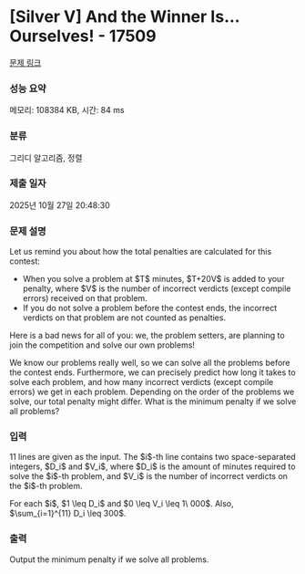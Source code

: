 # [Silver V] And the Winner Is... Ourselves! - 17509 

[문제 링크](https://www.acmicpc.net/problem/17509) 

### 성능 요약

메모리: 108384 KB, 시간: 84 ms

### 분류

그리디 알고리즘, 정렬

### 제출 일자

2025년 10월 27일 20:48:30

### 문제 설명

<p>Let us remind you about how the total penalties are calculated for this contest:</p>

<ul>
	<li>When you solve a problem at $T$ minutes, $T+20V$ is added to your penalty, where $V$ is the number of incorrect verdicts (except compile errors) received on that problem.</li>
	<li>If you do not solve a problem before the contest ends, the incorrect verdicts on that problem are not counted as penalties.</li>
</ul>

<p>Here is a bad news for all of you: we, the problem setters, are planning to join the competition and solve our own problems!</p>

<p>We know our problems really well, so we can solve all the problems before the contest ends. Furthermore, we can precisely predict how long it takes to solve each problem, and how many incorrect verdicts (except compile errors) we get in each problem. Depending on the order of the problems we solve, our total penalty might differ. What is the minimum penalty if we solve all problems?</p>

### 입력 

 <p>11 lines are given as the input. The $i$-th line contains two space-separated integers, $D_i$ and $V_i$, where $D_i$ is the amount of minutes required to solve the $i$-th problem, and $V_i$ is the number of incorrect verdicts on the $i$-th problem.</p>

<p>For each $i$, $1 \leq D_i$ and $0 \leq V_i \leq 1\ 000$. Also, $\sum_{i=1}^{11} D_i \leq 300$.</p>

### 출력 

 <p>Output the minimum penalty if we solve all problems.</p>

